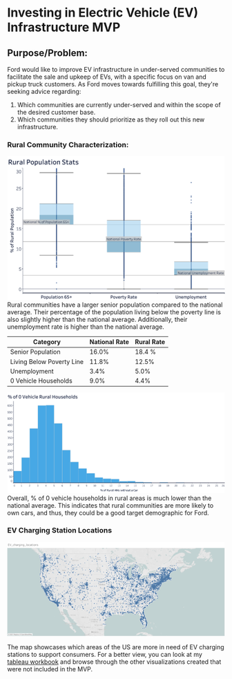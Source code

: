 # Investing in Electric Vehicle (EV) Infrastructure MVP

## Purpose/Problem:
Ford would like to improve EV infrastructure in under-served communities to facilitate the sale and upkeep of EVs, with a specific focus on van and pickup truck customers. As Ford moves towards fulfilling this goal, they're seeking advice regarding: 
1) Which communities are currently under-served and within the scope of the desired customer base.
2) Which communities they should prioritize as they roll out this new infrastructure.

### Rural Community Characterization:

![Senior population, Unemployment, and Poverty in rural communities](images/rural_pop_stats.png)
Rural communities have a larger senior population compared to the national average. Their percentage of the population living below the poverty line is also slightly higher than the national average. Additionally, their unemployment rate is higher than the national average. 

| Category | National Rate | Rural Rate|
| ------- | ------------- | --------- |
| Senior Population | 16.0% | 18.4 % |
| Living Below Poverty Line | 11.8% | 12.5% |
| Unemployment | 3.4% | 5.0% |
| 0 Vehicle Households | 9.0% | 4.4% |

![Histogram of 0 Vehicle Households in Rural Areas](images/Veh_0Dist.png)
Overall, % of 0 vehicle households in rural areas is much lower than the national average. This indicates that rural communities are more likely to own cars, and thus, they could be a good target demographic for Ford.

### EV Charging Station Locations

![US Mainland EV Charging Station Locations](images/US_Mainland_EV.png)

The map showcases which areas of the US are more in need of EV charging stations to support consumers. For a better view, you can look at my [tableau workbook](https://public.tableau.com/app/profile/louisa.reilly/viz/adopt_ev/EV_charging_locations) and browse through the other visualizations created that were not included in the MVP.